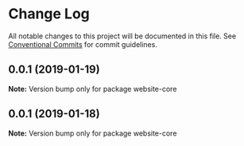 # Change Log

All notable changes to this project will be documented in this file.
See [Conventional Commits](https://conventionalcommits.org) for commit guidelines.

## 0.0.1 (2019-01-19)

**Note:** Version bump only for package website-core





## 0.0.1 (2019-01-18)

**Note:** Version bump only for package website-core
